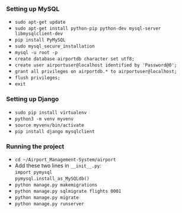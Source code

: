 
### Setting up MySQL

- `sudo apt-get update`
- `sudo apt-get install python-pip python-dev mysql-server libmysqlclient-dev`
- `pip install PyMySQL`
- `sudo mysql_secure_installation`
- `mysql -u root -p`
- `create database airportdb character set utf8;`
- `create user airportuser@localhost identified by 'Password@0';`
- `grant all privileges on airportdb.* to airportuser@localhost;`
- `flush privileges;`
- `exit`


### Setting up Django

- `sudo pip install virtualenv`
- `python3 -m venv myvenv`
- `source myvenv/bin/activate`
- `pip install django mysqlclient`

### Running the project

- `cd ~/Airport_Management-System/airport`
- Add these two lines in `__init__.py`:
<br> `import pymysql `
<br> `pymysql.install_as_MySQLdb()`
- `python manage.py makemigrations`
- `python manage.py sqlmigrate flights 0001`
- `python manage.py migrate`
- `python manage.py runserver`


